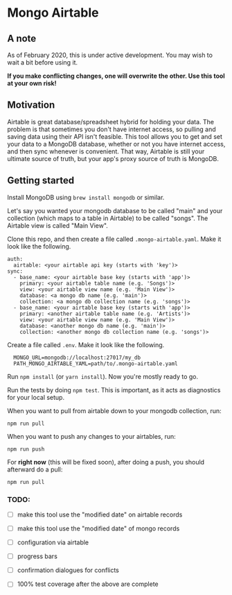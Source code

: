 Mongo Airtable
=============

A note
------
As of February 2020, this is under active development.  You may wish to wait a bit before using it. 

**If you make conflicting changes, one will overwrite the other.  Use this tool at your own risk!** 

Motivation
----------
Airtable is great database/spreadsheet hybrid for holding your data.  The problem is that sometimes you don't have internet access, so pulling and saving data using their API isn't feasible.  This tool allows you to get and set your data to a MongoDB database, whether or not you have internet access, and then sync whenever is convenient.  That way, Airtable is still your ultimate source of truth, but your app's proxy source of truth is MongoDB.

Getting started
----------
Install MongoDB using `brew install mongodb` or similar. 

Let's say you wanted your mongodb database to be called "main" and your collection (which maps to a table in Airtable) to be called "songs".  The Airtable view is called "Main View".

Clone this repo, and then create a file called `.mongo-airtable.yaml`.  Make it look like the following.

    auth:
      airtable: <your airtable api key (starts with 'key')>
    sync:
      - base_name: <your airtable base key (starts with 'app')>
        primary: <your airtable table name (e.g. 'Songs')>
        view: <your airtable view name (e.g. 'Main View')>
        database: <a mongo db name (e.g. 'main')>
        collection: <a mongo db collection name (e.g. 'songs')>
      - base_name: <your airtable base key (starts with 'app')>
        primary: <another airtable table name (e.g. 'Artists')>
        view: <your airtable view name (e.g. 'Main View')>
        database: <another mongo db name (e.g. 'main')>
        collection: <another mongo db collection name (e.g. 'songs')>
        
Create a file called `.env`.  Make it look like the following.

      MONGO_URL=mongodb://localhost:27017/my_db
      PATH_MONGO_AIRTABLE_YAML=path/to/.mongo-airtable.yaml

Run `npm install` (or `yarn install`).  Now you're mostly ready to go.

Run the tests by doing `npm test`.  This is important, as it acts as diagnostics for your local setup. 

When you want to pull from airtable down to your mongodb collection, run: 

    npm run pull
    
When you want to push any changes to your airtables, run:

    npm run push


For **right now** (this will be fixed soon), after doing a push, you should afterward do a pull:

    npm run pull



### TODO: 

- [ ] make this tool use the "modified date" on airtable records 
- [ ] make this tool use the "modified date" of mongo records
- [ ] configuration via airtable 
- [ ] progress bars 
- [ ] confirmation dialogues for conflicts 
- [ ] 100% test coverage after the above are complete



